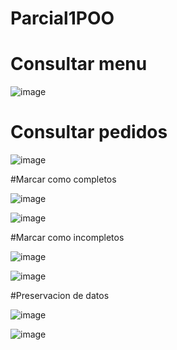 # Parcial1POO

# Consultar menu

![image](https://github.com/user-attachments/assets/c22e13bf-d72b-42c9-8bc6-3d4b640e4ccf)

# Consultar pedidos

![image](https://github.com/user-attachments/assets/825ebed2-5a35-4db3-9241-e328bb9a5cfb)

#Marcar como completos

![image](https://github.com/user-attachments/assets/0059ce42-c200-4cf6-abf4-57799803eb4b)

![image](https://github.com/user-attachments/assets/ebd4912c-c1c4-4d00-89d9-bd764579da44)

#Marcar como incompletos

![image](https://github.com/user-attachments/assets/99206c54-cef8-4218-b90b-c389b4f5a433)

![image](https://github.com/user-attachments/assets/1a00874e-2ada-485a-ae40-2633166c886a)

#Preservacion de datos

![image](https://github.com/user-attachments/assets/26de5eba-77f9-4a9d-8fff-432b14e5048e)

![image](https://github.com/user-attachments/assets/e8a77c31-435c-4d73-bd70-ddcc5561ca1d)

